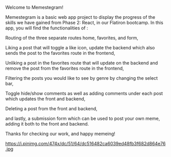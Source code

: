 Welcome to Memestegram!

Memestegram is a basic web app project to display the progress of the skills we have
gained from Phase 2: React, in our Flatiron bootcamp. In this app, you will find the
functionalities of :

Routing of the three separate routes home, favorites, and form,

Liking a post that will toggle a like icon, update the backend which also sends the 
post to the favorites route in the frontend,

Unliking a post in the favorites route that will update on the backend and remove 
the post from the favorites route in the frontend,

Filtering the posts you would like to see by genre by changing the select bar,

Toggle hide/show comments as well as adding comments under each post which updates the 
front and backend,

Deleting a post from the front and backend,

and lastly, a submission form which can be used to post your own meme, adding it both to the front
and backend.

Thanks for checking our work, and happy memeing! 

https://i.pinimg.com/474x/dc/51/64/dc516482ca6039ed48fb3f682d864e76.jpg